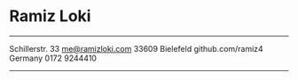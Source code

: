 Ramiz Loki
===========

-------------------     ----------------------------
Schillerstr. 33                     me@ramizloki.com
33609 Bielefeld                    github.com/ramiz4
Germany                                 0172 9244410
-------------------     ----------------------------